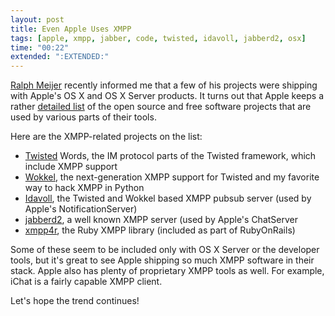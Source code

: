 ```yaml
---
layout: post
title: Even Apple Uses XMPP
tags: [apple, xmpp, jabber, code, twisted, idavoll, jabberd2, osx]
time: "00:22"
extended: ":EXTENDED:"
---
```


[Ralph Meijer](http://ralphm.net/) recently informed me that a few of
his projects were shipping with Apple's OS X and OS X Server
products. It turns out that Apple keeps a rather [detailed
list](http://www.apple.com/opensource/) of the open source and free
software projects that are used by various parts of their tools.

Here are the XMPP-related projects on the list:

* [Twisted](http://twistedmatrix.com) Words, the IM protocol parts of
  the Twisted framework, which include XMPP support
* [Wokkel](http://wokkel.ik.nu/), the next-generation XMPP support
  for Twisted and my favorite way to hack XMPP in Python
* [Idavoll](http://idavoll.ik.nu/), the Twisted and Wokkel based XMPP
  pubsub server (used by Apple's NotificationServer)
* [jabberd2](http://jabberd2.xiaoka.com/), a well known XMPP server
  (used by Apple's ChatServer
* [xmpp4r](http://home.gna.org/xmpp4r/), the Ruby XMPP library
  (included as part of RubyOnRails)

Some of these seem to be included only with OS X Server or the
developer tools, but it's great to see Apple shipping so much XMPP
software in their stack. Apple also has plenty of proprietary XMPP
tools as well. For example, iChat is a fairly capable XMPP client.

Let's hope the trend continues!
